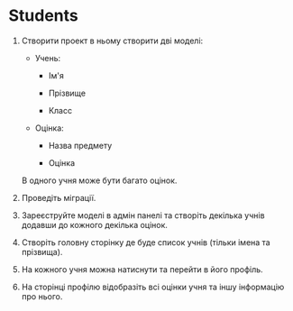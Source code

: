 # Students



1. Створити проект в ньому створити дві моделі: 

   - Учень:

     - Ім'я 

     - Прізвище

     - Класс

   - Оцінка:

     - Назва предмету

     - Оцінка 

    В одного учня може бути багато оцінок.

2. Проведіть міграції.

3. Зареєструйте моделі в адмін панелі та створіть декілька учнів додавши до кожного декілька оцінок.

4. Створіть головну сторінку де буде список учнів (тільки імена та прізвища).
5. На кожного учня можна натиснути та перейти в його профіль.
6. На сторінці профілю відобразіть всі оцінки учня та іншу інформацію про нього.